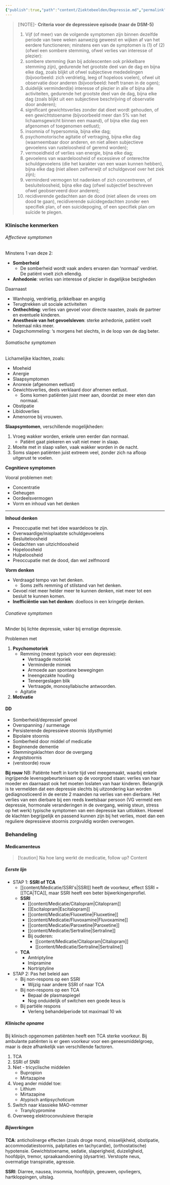 ```yaml
---
{"publish":true,"path":"content/Ziektebeelden/Depressie.md","permalink":"/content/ziektebeelden/depressie/","title":"Depressie","tags":["Psychiatrie/Stemming","Ziektebeeld"]}
---
```




> [!NOTE]- **Criteria voor de depressieve episode (naar de DSM-5)**
> 1.  Vijf (of meer) van de volgende symptomen zijn binnen dezelfde periode van twee weken aanwezig geweest en wijken af van het eerdere functioneren; minstens een van de symptomen is (1) of (2) (ofwel een sombere stemming, ofwel verlies van interesse of plezier):
> 	1. sombere stemming (kan bij adolescenten ook prikkelbare stemming zijn), gedurende het grootste deel van de dag en bijna elke dag, zoals blijkt uit ofwel subjectieve mededelingen (bijvoorbeeld: zich verdrietig, leeg of hopeloos voelen), ofwel uit observatie door anderen (bijvoorbeeld: heeft tranen in de ogen);
> 	2. duidelijk verminderd(e) interesse of plezier in alle of bijna alle activiteiten, gedurende het grootste deel van de dag, bijna elke dag (zoals blijkt uit een subjectieve beschrijving of observatie door anderen);
> 	3. significant gewichtsverlies zonder dat dieet wordt gehouden, of een gewichtstoename (bijvoorbeeld meer dan 5% van het lichaamsgewicht binnen een maand), of bijna elke dag een afgenomen of toegenomen eetlust);
> 	4. insomnia of hypersomnia, bijna elke dag;
> 	5. psychomotorische agitatie of vertraging, bijna elke dag (waarneembaar door anderen, en niet alleen subjectieve gevoelens van rusteloosheid of geremd worden);
> 	6. vermoeidheid of verlies van energie, bijna elke dag;
> 	7. gevoelens van waardeloosheid of excessieve of onterechte schuldgevoelens (die het karakter van een waan kunnen hebben), bijna elke dag (niet alleen zelfverwijt of schuldgevoel over het ziek zijn);
> 	8. verminderd vermogen tot nadenken of zich concentreren, of besluiteloosheid, bijna elke dag (ofwel subjectief beschreven ofwel geobserveerd door anderen);
> 	9. recidiverende gedachten aan de dood (niet alleen de vrees om dood te gaan), recidiverende suïcidegedachten zonder een specifiek plan, of een suicidepoging, of een specifiek plan om suïcide te plegen.

### Klinische kenmerken
###### Affectieve symptomen

Minstens 1 van deze 2:
-   **Somberheid**
    -   De somberheid wordt vaak anders ervaren dan ‘normaal’ verdriet. De patiënt voelt zich ellendig.
-   **Anhedonie**: verlies van interesse of plezier in dagelijkse bezigheden


Daarnaast

-   Wanhopig, verdrietig, prikkelbaar en angstig
-   Terugtrekken uit sociale activiteiten
-   **Onthechting**: verlies van gevoel voor directe naasten, zoals de partner en eventuele kinderen.
-   **Anesthesie van het gevoelsleven**: sterke anhedonie, patiënt voelt helemaal niks meer.
-   Dagschommeling: ‘s morgens het slechts, in de loop van de dag beter.

###### Somatische symptomen

Lichamelijke klachten, zoals:

-   Moeheid
-   Anergie
-   Slaapsymptomen
-   Anorexie (afgenomen eetlust)
-   Gewichtsverlies, deels verklaard door afnemen eetlust.
    -   Soms komen patiënten juist meer aan, doordat ze meer eten dan normaal.
-   Obstipatie
-   Libidoverlies
-   Amenorroe bij vrouwen.

**Slaapsymtomen**, verschillende mogelijkheden:

1.  Vroeg wakker worden, enkele uren eerder dan normaal.
    -   Patiënt gaat piekeren en valt niet meer in slaap.
2.  Moeite met in slaap vallen, vaak wakker worden in de nacht.
3.  Soms slapen patiënten juist extreem veel, zonder zich na afloop uitgerust te voelen.

**Cognitieve symptomen**

Vooral problemen met:

-   Concentratie
-   Geheugen
-   Oordeelsvermogen
-   Vorm en inhoud van het denken

---
**Inhoud denken**
-   Preoccupatie met het idee waardeloos te zijn.
-   Overwaardige/misplaatste schuldgevoelens
-   Besluiteloosheid
-   Gedachten van uitzichtloosheid
-   Hopeloosheid
-   Hulpeloosheid
-   Preoccupatie met de dood, dan wel zelfmoord

**Vorm denken**

-   Verdraagd tempo van het denken.
    -   Soms zelfs remming of stilstand van het denken.
-   Gevoel niet meer helder meer te kunnen denken, niet meer tot een besluit te kunnen komen.
-   **Inefficiëntie van het denken**: doelloos in een kringetje denken.

###### Conatieve symptomen
Minder bij lichte depressie, vaker bij ernstige depressie.

Problemen met

1.  **Psychomotoriek**
    -   Remming (meest typisch voor een depressie):
        -   Vertraagde motoriek
        -   Verminderde mimiek
        -   Armoede aan spontane bewegingen
        -   Ineengezakte houding
        -   Teneergeslagen blik
        -   Vertraagde, monosyllabische antwoorden.
    -   Agitatie
2.  **Motivatie**

#### DD
-	Somberheid/depressief gevoel
-	Overspanning / surmenage
-	Persisterende depressieve stoornis (dysthymie)
-	Bipolaire stoornis
-	Somberheid door middel of medicatie
-	Beginnende dementie
-	Stemmingsklachten door de overgang
-	Angststoornis
-	(verstoorde) rouw

**Bij rouw**
NB: Patiënte heeft in korte tijd veel meegemaakt, waarbij enkele ingrijpende levensgebeurtenissen op de voorgrond staan: verlies van haar moeder en daarnaast ook het moeten loslaten van haar kinderen.  Belangrijk is te vermelden dat een depressie slechts bij uitzondering kan worden gediagnosticeerd in de eerste 2 maanden na verlies van een dierbare. Het verlies van een dierbare bij een reeds kwetsbaar persoon (VG vermeld een depressie, hormonale veranderingen in de overgang, weinig steun, stress op het werk) typische symptomen van een depressie kan uitlokken. Hoewel de klachten begrijpelijk en passend kunnen zijn bij het verlies, moet dan een reguliere depressieve stoornis zorgvuldig worden overwogen.


### Behandeling
#### Medicamenteus



> [!caution] Na hoe lang werkt de medicatie, follow up?
> Content
##### Eerste lijn
- STAP 1: **SSRI of TCA**
	- [[content/Medicatie/SSRI's\|SSRI]] heeft de voorkeur, effect SSRI = [[TCA\|TCA]], maar SSRI heeft een beter bijwerkingenprofiel.
	- **SSRI**
		- [[content/Medicatie/Citalopram\|Citalopram]]
		- [[Escitalopram\|Escitalopram]]
		- [[content/Medicatie/Fluoxetine\|Fluoxetine]]
		- [[content/Medicatie/Fluvoxamine\|Fluvoxamine]]
		- [[content/Medicatie/Paroxetine\|Paroxetine]]
		- [[content/Medicatie/Sertraline\|Sertraline]]
		- Bij ouderen:
			- [[content/Medicatie/Citalopram\|Citalopram]]
			- [[content/Medicatie/Sertraline\|Sertraline]]
	- **TCA**
		- Amtriptyline
		- Imipramine
		- Nortriptyline
- STAP 2: Pas het beleid aan
	- Bij non-respons op een SSRI
		- Wijzig naar andere SSRI of naar TCA
	- Bij non-respons op een TCA
		- Bepaal de plasmaspiegel
		- Nog onduidelijk of switchen een goede keus is
	- Bij partiële respons
		- Verleng behandelperiode tot maximaal 10 wk

##### Klinische opname
Bij klinisch opgenomen patiënten heeft een TCA sterke voorkeur. Bij ambulante patiënten is er geen voorkeur voor een geneesmiddelgroep, maar is deze afhankelijk van verschillende factoren.
1. TCA
2. SSRI of SNRI
3. Niet - tricyclische middelen
	- Bupropion
	- Mirtazapine
4. Voeg ander middel toe:
	- Lithium
	- Mirtazapine
	- Atypisch antipsychoticum
5. Switch naar klassieke MAO-remmer
	- Tranylcypromine
6. Overweeg elektroconvulsieve therapie

##### Bijwerkingen
**TCA**: anticholinerge effecten (zoals droge mond, misselijkheid, obstipatie, accommodatiestoornis, palpitaties en tachycardie), (orthostatische) hypotensie. Gewichtstoename, sedatie, slaperigheid, duizeligheid, hoofdpijn, tremor, spraakaandoening (dysartrie). Verstopte neus, overmatige transpiratie, agressie.

**SSRI**: Diarree, nausea, insomnia, hoofdpijn, geeuwen, opvliegers, hartkloppingen, uitslag.